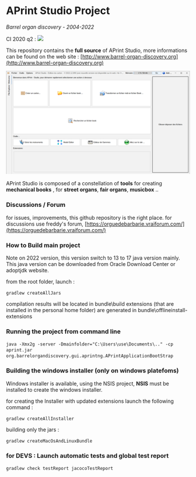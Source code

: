 # APrint Studio Project

*Barrel organ discovery - 2004-2022*

CI 2020 q2 : ![](https://travis-ci.org/barrelorgandiscovery/aprintproject.svg?branch=aprint_2020_q2)

This repository contains the **full source** of APrint Studio, more informations can be found on the web site : [http://www.barrel-organ-discovery.org](http://www.barrel-organ-discovery.org)  


![](doc/main_screenshot.png)


APrint Studio is composed of a constellation of **tools** for creating **mechanical books** , for **street organs**, **fair organs**, **musicbox** .. 

### Discussions / Forum

for issues, improvements, this github repository is the right place. 
for discussions use freddy's forum, [https://orguedebarbarie.vraiforum.com/](https://orguedebarbarie.vraiforum.com/)


### How to Build main project

Note on 2022 version, this version switch to 13 to 17 java version mainly. This java version can be downloaded from Oracle Download Center or adoptjdk website.


from the root folder, launch :

```
gradlew createAllJars
```

compilation results will be located in bundle\build
extensions (that are installed in the personal home folder) are generated in bundle\offlineinstall-extensions 


### Running the project from command line

```
java -Xmx2g -server -Dmainfolder="C:\Users\use\Documents\.." -cp aprint.jar org.barrelorgandiscovery.gui.aprintng.APrintApplicationBootStrap
```


### Building the windows installer (only on windows platefoms)

Windows installer is available, using the NSIS project, **NSIS** must be installed to create the windows installer.

for creating the Installer with updated extensions launch the following command :

```
gradlew createAllInstaller
```

building only the jars :
```
gradlew createMacOsAndLinuxBundle
```



### for DEVS : Launch automatic tests and global test report

```
gradlew check testReport jacocoTestReport
```

